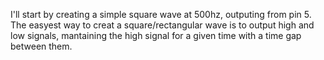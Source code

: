 I'll start by creating a simple square wave at 500hz, outputing from pin 5. The easyest way to creat a square/rectangular wave is to output high and low signals, mantaining the high signal for a given time with a time gap between them.
